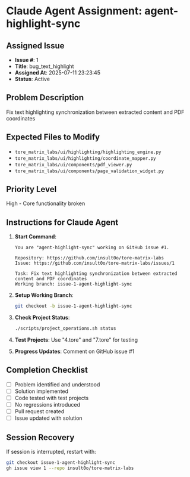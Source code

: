 # Claude Agent Assignment: agent-highlight-sync

## Assigned Issue
- **Issue #**: 1
- **Title**: bug_text_highlight
- **Assigned At**: 2025-07-11 23:23:45
- **Status**: Active

## Problem Description
Fix text highlighting synchronization between extracted content and PDF coordinates

## Expected Files to Modify
- `tore_matrix_labs/ui/highlighting/highlighting_engine.py`
- `tore_matrix_labs/ui/highlighting/coordinate_mapper.py`
- `tore_matrix_labs/ui/components/pdf_viewer.py`
- `tore_matrix_labs/ui/components/page_validation_widget.py`

## Priority Level
High - Core functionality broken

## Instructions for Claude Agent
1. **Start Command**: 
   ```
   You are "agent-highlight-sync" working on GitHub issue #1.
   
   Repository: https://github.com/insult0o/tore-matrix-labs
   Issue: https://github.com/insult0o/tore-matrix-labs/issues/1
   
   Task: Fix text highlighting synchronization between extracted content and PDF coordinates
   Working branch: issue-1-agent-highlight-sync
   ```

2. **Setup Working Branch**:
   ```bash
   git checkout -b issue-1-agent-highlight-sync
   ```

3. **Check Project Status**:
   ```bash
   ./scripts/project_operations.sh status
   ```

4. **Test Projects**: Use "4.tore" and "7.tore" for testing

5. **Progress Updates**: Comment on GitHub issue #1

## Completion Checklist
- [ ] Problem identified and understood
- [ ] Solution implemented
- [ ] Code tested with test projects
- [ ] No regressions introduced
- [ ] Pull request created
- [ ] Issue updated with solution

## Session Recovery
If session is interrupted, restart with:
```bash
git checkout issue-1-agent-highlight-sync
gh issue view 1 --repo insult0o/tore-matrix-labs
```